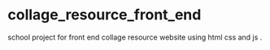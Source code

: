 # collage_resource_front_end
school project for front end collage resource website using html css and js .
